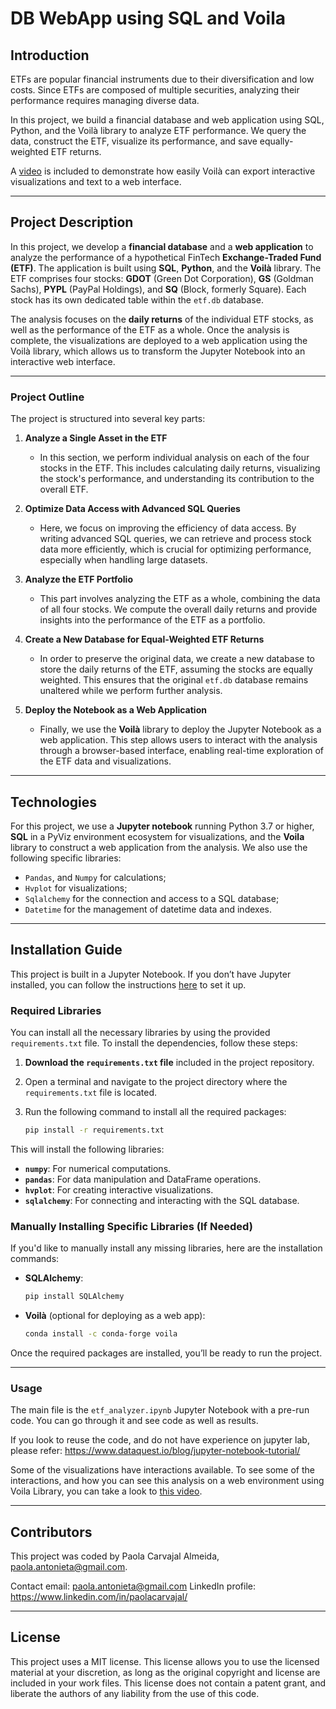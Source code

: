 # DB WebApp using SQL and Voila

## Introduction

ETFs are popular financial instruments due to their diversification and low costs. Since ETFs are composed of multiple securities, analyzing their performance requires managing diverse data.

In this project, we build a financial database and web application using SQL, Python, and the Voilà library to analyze ETF performance. We query the data, construct the ETF, visualize its performance, and save equally-weighted ETF returns.

A [video](https://www.youtube.com/watch?v=wyaDnec7fGk) is included to demonstrate how easily Voilà can export interactive visualizations and text to a web interface.

---

## Project Description

In this project, we develop a **financial database** and a **web application** to analyze the performance of a hypothetical FinTech **Exchange-Traded Fund (ETF)**. The application is built using **SQL**, **Python**, and the **Voilà** library. The ETF comprises four stocks: **GDOT** (Green Dot Corporation), **GS** (Goldman Sachs), **PYPL** (PayPal Holdings), and **SQ** (Block, formerly Square). Each stock has its own dedicated table within the `etf.db` database.

The analysis focuses on the **daily returns** of the individual ETF stocks, as well as the performance of the ETF as a whole. Once the analysis is complete, the visualizations are deployed to a web application using the Voilà library, which allows us to transform the Jupyter Notebook into an interactive web interface.

---

### Project Outline

The project is structured into several key parts:

1. **Analyze a Single Asset in the ETF**
   - In this section, we perform individual analysis on each of the four stocks in the ETF. This includes calculating daily returns, visualizing the stock's performance, and understanding its contribution to the overall ETF.

2. **Optimize Data Access with Advanced SQL Queries**
   - Here, we focus on improving the efficiency of data access. By writing advanced SQL queries, we can retrieve and process stock data more efficiently, which is crucial for optimizing performance, especially when handling large datasets.

3. **Analyze the ETF Portfolio**
   - This part involves analyzing the ETF as a whole, combining the data of all four stocks. We compute the overall daily returns and provide insights into the performance of the ETF as a portfolio.

4. **Create a New Database for Equal-Weighted ETF Returns**
   - In order to preserve the original data, we create a new database to store the daily returns of the ETF, assuming the stocks are equally weighted. This ensures that the original `etf.db` database remains unaltered while we perform further analysis.

5. **Deploy the Notebook as a Web Application**
   - Finally, we use the **Voilà** library to deploy the Jupyter Notebook as a web application. This step allows users to interact with the analysis through a browser-based interface, enabling real-time exploration of the ETF data and visualizations.

---

## Technologies
For this project, we use a **Jupyter notebook** running Python 3.7 or higher, **SQL** in a PyViz environment ecosystem for visualizations, and the **Voila** library to construct a web application from the analysis. We also use the following specific libraries:
* `Pandas`, and `Numpy`  for calculations; 
* `Hvplot` for visualizations; 
* `Sqlalchemy` for the connection and access to a SQL database; 
* `Datetime` for the management of datetime data and indexes. 


---

## Installation Guide

This project is built in a Jupyter Notebook. If you don’t have Jupyter installed, you can follow the instructions [here](https://jupyterlab.readthedocs.io/en/stable/getting_started/installation.html) to set it up.

### Required Libraries

You can install all the necessary libraries by using the provided `requirements.txt` file. To install the dependencies, follow these steps:

1. **Download the `requirements.txt` file** included in the project repository.
2. Open a terminal and navigate to the project directory where the `requirements.txt` file is located.
3. Run the following command to install all the required packages:

   ```bash
   pip install -r requirements.txt
   ```

This will install the following libraries:
- **`numpy`**: For numerical computations.
- **`pandas`**: For data manipulation and DataFrame operations.
- **`hvplot`**: For creating interactive visualizations.
- **`sqlalchemy`**: For connecting and interacting with the SQL database.

### Manually Installing Specific Libraries (If Needed)

If you'd like to manually install any missing libraries, here are the installation commands:

- **SQLAlchemy**:
  ```bash
  pip install SQLAlchemy
  ```

- **Voilà** (optional for deploying as a web app):
  ```bash
  conda install -c conda-forge voila
  ```

Once the required packages are installed, you’ll be ready to run the project.

---

### Usage

The main file is the ``etf_analyzer.ipynb`` Jupyter Notebook with a pre-run code. You can go through it and see code as well as results. 

If you look to reuse the code, and do not have experience on jupyter lab, please refer:
https://www.dataquest.io/blog/jupyter-notebook-tutorial/

Some of the visualizations have interactions available. To see some of the interactions, and how you can see this analysis on a web environment using Voila Library, you can take a look to [this video](https://www.youtube.com/watch?v=wyaDnec7fGk).

---

## Contributors
This project was coded by Paola Carvajal Almeida, paola.antonieta@gmail.com.

Contact email: paola.antonieta@gmail.com
LinkedIn profile: https://www.linkedin.com/in/paolacarvajal/

---


## License
This project uses a MIT license. This license allows you to use the licensed material at your discretion, as long as the original copyright and license are included in your work files. This license does not contain a patent grant,  and liberate the authors of any liability from the use of this code.
